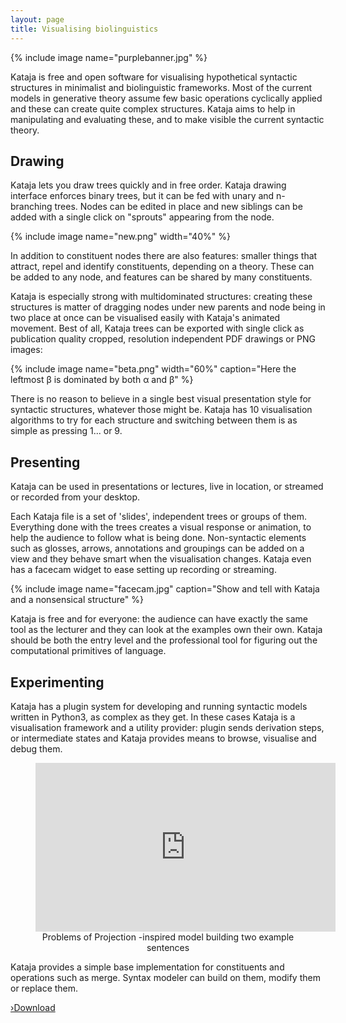 ```yaml
---
layout: page
title: Visualising biolinguistics
---
```


{% include image name="purplebanner.jpg" %}


Kataja is free and open software for visualising hypothetical syntactic structures in minimalist and biolinguistic frameworks. Most of the current models in generative theory assume few basic operations cyclically applied and these can create quite complex structures. Kataja aims to help in manipulating and evaluating these, and to make visible the current syntactic theory.  

## Drawing

Kataja lets you draw trees quickly and in free order. Kataja drawing interface enforces binary trees, but it can be fed with unary and n-branching trees. Nodes can be edited in place and new siblings can be added with a single click on "sprouts" appearing from the node. 

{% include image name="new.png" width="40%" %}

In addition to constituent nodes there are also features: smaller things that attract, repel and identify constituents, depending on a theory. These can be added to any node, and features can be shared by many constituents. 

Kataja is especially strong with multidominated structures: creating these structures is matter of dragging nodes under new parents and node being in two place at once can be visualised easily with Kataja's animated movement. Best of all, Kataja trees can be exported with single click as publication quality cropped, resolution independent PDF drawings or PNG images: 

{% include image name="beta.png" width="60%" caption="Here the leftmost β is dominated by both α and β" %}

There is no reason to believe in a single best visual presentation style for syntactic structures, whatever those might be. Kataja has 10 visualisation algorithms to try for each structure and switching between them is as simple as pressing 1... or 9. 

## Presenting

Kataja can be used in presentations or lectures, live in location, or streamed or recorded from your desktop. 

Each Kataja file is a set of 'slides', independent trees or groups of them. Everything done with the trees creates a visual response or animation, to help the audience to follow what is being done. Non-syntactic elements such as glosses, arrows, annotations and groupings can be added on a view and they behave smart when the visualisation changes. Kataja even has a facecam widget to ease setting up recording or streaming.

{% include image name="facecam.jpg" caption="Show and tell with Kataja and a nonsensical structure" %}

Kataja is free and for everyone: the audience can have exactly the same tool as the lecturer and they can look at the examples own their own. Kataja should be both the entry level and the professional tool for figuring out the computational primitives of language.

## Experimenting

Kataja has a plugin system for developing and running syntactic models written in Python3, as complex as they get. In these cases Kataja is a visualisation framework and a utility provider: plugin sends derivation steps, or intermediate states and Kataja provides means to browse, visualise and debug them.   

<figure>
<center>
<iframe width="480" height="270" src="https://www.youtube.com/embed/wWPfta0fXo0?rel=0" frameborder="0" allowfullscreen></iframe>
<figcaption>Problems of Projection -inspired model building two example sentences</figcaption>
</center>
</figure>

Kataja provides a simple base implementation for constituents and operations such as merge. Syntax modeler can build on them, modify them or replace them.  

[›Download](/download)


